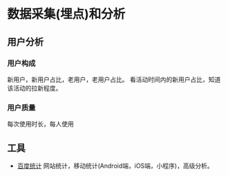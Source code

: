 # 数据采集(埋点)和分析
## 用户分析
### 用户构成
新用户，新用户占比，老用户，老用户占比。 看活动时间内的新用户占比，知道该活动的拉新程度。

### 用户质量
每次使用时长，每人使用

## 工具
* [百度统计](https://tongji.baidu.com/web/welcome/products) 网站统计，移动统计(Android端，iOS端，小程序)，高级分析。